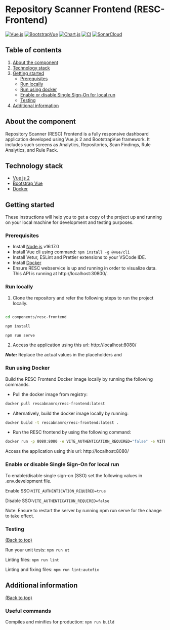 # Repository Scanner Frontend (RESC-Frontend)
[![Vue.js][vuejs-shield]][vuejs-url]
[![BootstrapVue][bootstrapvue-shield]][bootstrapvue-url]
[![Chart.js][chartjs-shield]][chartjs-url]
[![CI][ci-shield]][ci-url]
[![SonarCloud][sonar-cloud-shield]][sonar-cloud-url]

<!-- TABLE OF CONTENTS -->
## Table of contents
1. [About the component](#about-the-component)
2. [Technology stack](#technology-stack)
3. [Getting started](#getting-started)
    - [Prerequisites](#prerequisites)
    - [Run locally](#run-locally)
    - [Run using docker](#run-using-docker)
    - [Enable or disable Single Sign-On for local run](#enable-or-disable-single-sign-on-for-local-run)
    - [Testing](#testing)
4. [Additional information](#additional-information)

<!-- ABOUT THE COMPONENT -->
## About the component
Repository Scanner (RESC) Frontend is a fully responsive dashboard application developed using Vue.js 2 and BootstrapVue framework. It includes such screens as Analytics, Repositories, Scan Findings, Rule Analytics, and Rule Pack.

<!-- TECHNOLOGY STACK -->
## Technology stack
- [Vue js 2](https://v2.vuejs.org/)
- [Bootstrap Vue](https://bootstrap-vue.org/)
- [Docker](https://www.docker.com/)

<!-- GETTING STARTED -->
## Getting started

These instructions will help you to get a copy of the project up and running on your local machine for development and testing purposes.

### Prerequisites
- Install [Node.js](https://nodejs.org/en/) v16.17.0
- Install Vue cli using command: `npm install -g @vue/cli`  
- Install Vetur, ESLint and Prettier extensions to your VSCode IDE. 
- Install [Docker](https://www.docker.com/)
- Ensure RESC webservice is up and running in order to visualize data. This API is running at http://localhost:30800/.  

### Run locally

1. Clone the repository and refer the following steps to run the project locally.
```bash

cd components/resc-frontend

npm install

npm run serve
```
2. Access the application using this url: http://localhost:8080/  

***Note:***  Replace the actual values in the placeholders <branch-name> and <repository-scanner repo url>

### Run using Docker

Build the RESC Frontend Docker image locally by running the following commands.

- Pull the docker image from registry: 
```bash
docker pull rescabnamro/resc-frontend:latest
```
- Alternatively, build the docker image locally by running:
```bash
docker build -t rescabnamro/resc-frontend:latest .
```
- Run the RESC frontend by using the following command: 

```bash
docker run -p 8080:8080 -e VITE_AUTHENTICATION_REQUIRED="false" -e VITE_RESC_WEB_SERVICE_URL="http://localhost:30800/resc"  --name resc-frontend rescabnamro/resc-frontend:latest
```

 Access the application using this url: http://localhost:8080/

### Enable or disable Single Sign-On for local run
To enable/disable single sign-on (SSO) set the following values in .env.development file.
    
Enable SSO:```VITE_AUTHENTICATION_REQUIRED=true```
    
Disable SSO:```VITE_AUTHENTICATION_REQUIRED=false```
    
Note: Ensure to restart the server by running npm run serve for the change to take effect.    
    
### Testing
[(Back to top)](#table-of-contents)

Run your unit tests: ```npm run ut```

Linting files: ```npm run lint```

Linting and fixing files: ```npm run lint:autofix```

## Additional information
[(Back to top)](#table-of-contents)  

### Useful commands
Compiles and minifies for production: ```npm run build```


<!-- MARKDOWN LINKS & IMAGES -->
[vuejs-shield]: https://img.shields.io/badge/VueJS-%2335495e.svg?style=flat&logo=vuedotjs&logoColor=%234FC08D
[vuejs-url]: https://vuejs.org
[bootstrapvue-shield]: https://img.shields.io/badge/BootstrapVue-%238511FA.svg?style=flat&logo=bootstrap&logoColor=white
[bootstrapvue-url]: https://bootstrap-vue.org
[chartjs-shield]: https://img.shields.io/badge/Chart.js-F5788D.svg?style=flat&logo=chart.js&logoColor=white
[chartjs-url]: https://www.chartjs.org
[ci-shield]: https://img.shields.io/github/actions/workflow/status/abnamro/repository-scanner/frontend-ci.yaml?logo=github
[ci-url]: https://github.com/abnamro/repository-scanner/actions/workflows/frontend-ci.yaml
[sonar-cloud-shield]: https://sonarcloud.io/api/project_badges/measure?project=abnamro-resc_resc-frontend&metric=alert_status
[sonar-cloud-url]: https://sonarcloud.io/summary/new_code?id=abnamro-resc_resc-frontend